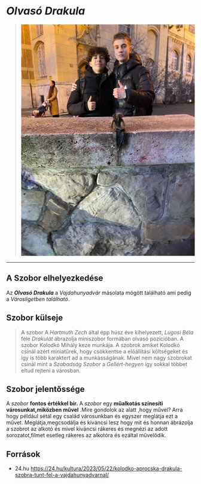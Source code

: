 # _Olvasó Drakula_ 
> ![alt text](olvasodrakula.jpg)
_____
 ## A Szobor elhelyezkedése
  Az **_Olvasó Drakula_** a _Vajdahunyadvár_ másolata mögött található ami pedig a *Városligetben található*.
  ## Szobor külseje 
> A szobor A _Hartmuth Zech_ által épp húsz éve kihelyezett, _Lugosi Béla_ féle _Drakulát_ ábrazolja miniszobor formában olvasó pozícióban. A szobor Kolodkó Mihály keze munkája. A szobrok amiket Kolodkó csinál azért miniatűrek, hogy
csökkentse a előállítási költségeket és így is több karaktert ad a munkásságának. Mivel nem nagy szobrokat csinál mint a *Szabadság Szobor* a *Gellért-hegyen* így sokkal többet eltud rejteni a városban.

## Szobor jelentőssége

A _szobor_ **fontos értékkel bír.**  A _szobor_ egy **műalkotás színesíti városunkat,miközben művel** .Mire gondolok az alatt ,hogy művel? Arra hogy például sétál egy család városunkban és egyszer meglátja ezt a művet. Meglátja,megcsodálja és kiváncsi lesz hogy mit és honnan ábrázolja a szobrot az alkotó és mivel kiváncsi rákeres és megnézi az adott sorozatot,filmet esetleg rákeres az alkotóra és ezáltal művelődik.

## Források
* 24.hu https://24.hu/kultura/2023/05/22/kolodko-aprocska-drakula-szobra-tunt-fel-a-vajdahunyadvarnal/
























